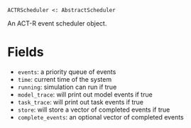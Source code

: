 ```
ACTRScheduler <: AbstractScheduler
```

An ACT-R event scheduler object. 

# Fields

  * `events`: a priority queue of events
  * `time`: current time of the system
  * `running`: simulation can run if true
  * `model_trace`: will print out model events if true
  * `task_trace`: will print out task events if true
  * `store`: will store a vector of completed events if true
  * `complete_events`: an optional vector of completed events

